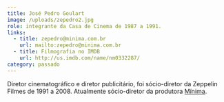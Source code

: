 ```yaml
---
title: José Pedro Goulart
image: /uploads/zepedro2.jpg
role: integrante da Casa de Cinema de 1987 a 1991.
links:
  - title: zepedro@minima.com.br
    url: mailto:zepedro@minima.com.br
  - title: Filmografia no IMDB
    url: http://us.imdb.com/name/nm0332287/
category: passado
---
```

Diretor cinematográfico e diretor publicitário, foi sócio-diretor da Zeppelin Filmes de 1991 a 2008. Atualmente sócio-diretor da produtora [Mínima](https://vimeo.com/minima).